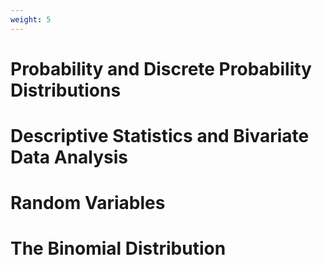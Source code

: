 ```yaml
---
weight: 5
---
```


# Probability and Discrete Probability Distributions

# Descriptive Statistics and Bivariate Data Analysis

# Random Variables

# The Binomial Distribution